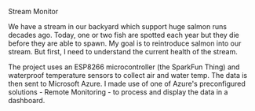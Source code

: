 Stream Monitor

We have a stream in our backyard which support huge salmon runs decades ago. Today, one or two fish are spotted each year but they die before they are able to spawn. My goal is to reintroduce salmon into our stream. But first, I need to understand the current health of the stream.

The project uses an ESP8266 microcontroller (the SparkFun Thing) and waterproof temperature sensors to collect air and water temp. The data is then sent to Microsoft Azure. I made use of one of Azure's preconfigured solutions - Remote Monitoring - to process and display the data in a dashboard.
